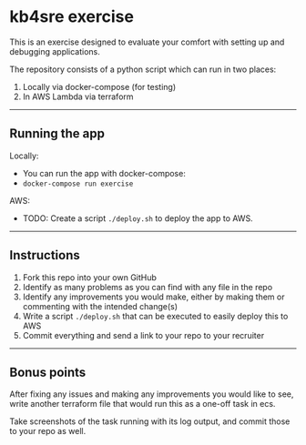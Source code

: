 # kb4sre exercise

This is an exercise designed to evaluate your comfort with setting up and debugging applications.

The repository consists of a python script which can run in two places:

1. Locally via docker-compose (for testing)
1. In AWS Lambda via terraform

---
## Running the app
Locally:
* You can run the app with docker-compose:
* `docker-compose run exercise`

AWS:
* TODO: Create a script `./deploy.sh` to deploy the app to AWS.

---
## Instructions

1. Fork this repo into your own GitHub
1. Identify as many problems as you can find with any file in the repo
1. Identify any improvements you would make, either by making them or commenting with the intended change(s)
1. Write a script `./deploy.sh` that can be executed to easily deploy this to AWS
1. Commit everything and send a link to your repo to your recruiter

---
## Bonus points
After fixing any issues and making any improvements you would like to see,
write another terraform file that would run this as a one-off task in ecs.

Take screenshots of the task running with its log output, and commit those to your repo as well.